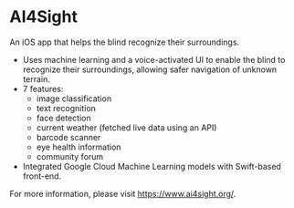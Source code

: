 # AI4Sight
An iOS app that helps the blind recognize their surroundings.

- Uses machine learning and a voice-activated UI to enable the blind to recognize their surroundings, allowing safer navigation of unknown terrain.
- 7 features: 
  - image classification
  - text recognition
  - face detection
  - current weather (fetched live data using an API)
  - barcode scanner
  - eye health information
  - community forum 
- Integrated Google Cloud Machine Learning models with Swift-based front-end.

For more information, please visit https://www.ai4sight.org/.
